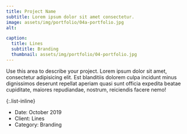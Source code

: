 ```yaml
---
title: Project Name
subtitle: Lorem ipsum dolor sit amet consectetur.
image: assets/img/portfolio/04a-portfolio.jpg
alt: 

caption:
  title: Lines
  subtitle: Branding
  thumbnail: assets/img/portfolio/04-portfolio.jpg
---
```

Use this area to describe your project. Lorem ipsum dolor sit amet, consectetur adipisicing elit. Est blanditiis dolorem culpa incidunt minus dignissimos deserunt repellat aperiam quasi sunt officia expedita beatae cupiditate, maiores repudiandae, nostrum, reiciendis facere nemo!

{:.list-inline}
- Date: October 2019
- Client: Lines
- Category: Branding

